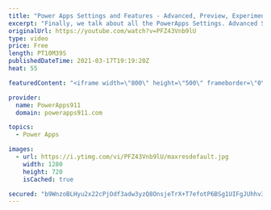 ```yaml
---
title: "Power Apps Settings and Features - Advanced, Preview, Experimental, and Deprecated features"
excerpt: "Finally, we talk about all the PowerApps Settings. Advanced Settings, Preview features, and even deprecated features. Why? Because they can have a lot of say on how your app runs so you need to know how the work and when to use them.   Power Apps Consulting and training at https://www.PowerApps911.com"
originalUrl: https://youtube.com/watch?v=PFZ43Vnb9lU
type: video
price: Free
length: PT10M39S
publishedDateTime: 2021-03-17T19:19:20Z
heat: 55

featuredContent: "<iframe width=\"800\" height=\"500\" frameborder=\"0\" src=\"https://www.youtube.com/embed/PFZ43Vnb9lU\" allow=\"accelerometer; autoplay; encrypted-media; gyroscope; picture-in-picture\" allowfullscreen></iframe>"

provider:
  name: PowerApps911
  domain: powerapps911.com

topics:
  - Power Apps

images:
  - url: https://i.ytimg.com/vi/PFZ43Vnb9lU/maxresdefault.jpg
    width: 1280
    height: 720
    isCached: true

secured: "b9WnzoBLHyu2x22cPjOdf3adw3yzQ8OnsjeTrX+T7efotP6BSg1UIFgJUhhv3g/fQKAJ4stEuQnCytcZe83MZ81J27imulQulFGrZ86BklCarDaEjOP12YK+M8BFeJycgfZ5qE4azLAfEnZIVo+Cj2iCH4LjnLHhJc+px71XK02T12XwXyDtXTxmRiDbz/hL56aQ26KT8Cc/uz8mP8gque6TedCJk7Py9nm6nFwYig3hWhLZ4Pltox54NpX1FH+lGVzTd/bGtW5KVrNH6tUYhOrZpLvAwmnkgMR7g7NFXn9B0lJicM25khYmVifmVQzkwU0zBsk+yafNCEm2UNYHJFiYHAYGPudcFs+PGvSKrkQnaOOMhfQM0XUq5SVvJRtSqHLUcMNQ22mCjDgF880aww==;RjNr78dhr5gLwQsxonkGxw=="
---
```


